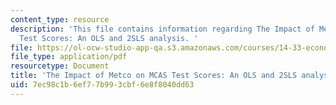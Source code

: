 ```yaml
---
content_type: resource
description: 'This file contains information regarding The Impact of Metco on MCAS
  Test Scores: An OLS and 2SLS analysis. '
file: https://ol-ocw-studio-app-qa.s3.amazonaws.com/courses/14-33-economics-research-and-communication-spring-2012/7ec98c1b6ef77b993cbf6e8f8040dd63_MIT14_33S12_Metco_variable.pdf
file_type: application/pdf
resourcetype: Document
title: 'The Impact of Metco on MCAS Test Scores: An OLS and 2SLS analysis'
uid: 7ec98c1b-6ef7-7b99-3cbf-6e8f8040dd63
---
```

